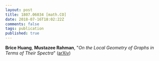 ```yaml
---
layout: post
title: 1807.06034 [math.CO]
date: 2018-07-16T18:02:22Z
comments: false
tags: publication
published: true
---
```


<b>Brice Huang</b>, <b>Mustazee Rahman</b>, "<i>On the Local Geometry of Graphs in Terms of Their Spectra</i>" ([arXiv](http://arxiv.org/abs/1807.06034v1))
